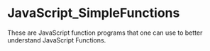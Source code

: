 # JavaScript_SimpleFunctions
These are JavaScript function programs that one can use to better understand JavaScript Functions.
